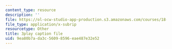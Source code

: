```yaml
---
content_type: resource
description: ''
file: https://ol-ocw-studio-app-production.s3.amazonaws.com/courses/18-065-matrix-methods-in-data-analysis-signal-processing-and-machine-learning-spring-2018/9ea80b7ada3c56098596eae487e32e52_k095NdrHxY4.vtt
file_type: application/x-subrip
resourcetype: Other
title: 3play caption file
uid: 9ea80b7a-da3c-5609-8596-eae487e32e52
---
```

